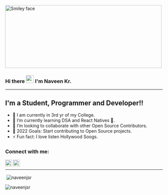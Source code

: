 <img src="https://user-images.githubusercontent.com/76242077/137756115-3b15a7c1-72e4-4fd8-a53e-cd0372423cfe.gif" alt="Smiley face" height="200" width="500">


### Hi there <img src="https://media.giphy.com/media/hvRJCLFzcasrR4ia7z/giphy.gif" width="25"> I'm Naveen Kr.
---
## I'm a Student, Programmer and Developer!!

- 🔭 I am currently in 3rd yr of my College.
- 🌱 I’m currently learning DSA and React Natives 🤞.
- 👯 I’m looking to collaborate with other Open Source Contributors.
- 🥅 2022 Goals: Start contributing to Open Source projects.
- ⚡ Fun fact: I love listen Hollywood Soogs.                                   


### Connect with me:

[<img align="left" alt="naveenjsr | Twitter" width="22px" src="https://cdn.jsdelivr.net/npm/simple-icons@v3/icons/twitter.svg" />][twitter]

[<img align="left" alt="naveenjsr | LinkedIn" width="22px" src="https://cdn.jsdelivr.net/npm/simple-icons@v3/icons/linkedin.svg" />][linkedin]

<br/>

---


<p>&nbsp;<img align="center" src="https://github-readme-stats.vercel.app/api?username=naveenjsr&show_icons=true&locale=en" alt="naveenjsr" /></p>

<p><img align="left" src="https://github-readme-stats.vercel.app/api/top-langs?username=naveenjsr&show_icons=true&locale=en&layout=compact" alt="naveenjsr" /></p>


[twitter]: https://twitter.com/Naveen_kr_jsr
[linkedin]: https://www.linkedin.com/in/naveenjsr
